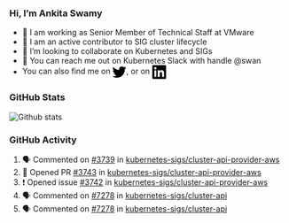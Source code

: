 ### Hi, I’m Ankita Swamy

- 💼 I am working as Senior Member of Technical Staff at VMware
- 👀 I am an active contributor to SIG cluster lifecycle 
- 💞️ I’m looking to collaborate on Kubernetes and SIGs
- 💬 You can reach me out on Kubernetes Slack with handle @swan
- You can also find me on <a href="https://twitter.com/SwamyAnkita" target="blank"><img align="center" src="https://raw.githubusercontent.com/Ankitasw/Ankitasw/master/svg/twitter.svg" alt="Ankitasw" height="25" width="25" color="#1DA1f2" /></a>, or on <a href="https://www.linkedin.com/in/Ankitaswamy/" target="blank"><img align="center" src="https://raw.githubusercontent.com/Ankitasw/Ankitasw/master/svg/linkedin.svg" alt="Ankitasw" height="25" width="25" /></a>

### GitHub Stats
![Github stats](https://github-readme-stats.vercel.app/api?username=Ankitasw&count_private=true&show_icons=true&theme=tokyonight)

### GitHub Activity 
<!--START_SECTION:activity-->
1. 🗣 Commented on [#3739](https://github.com/kubernetes-sigs/cluster-api-provider-aws/issues/3739) in [kubernetes-sigs/cluster-api-provider-aws](https://github.com/kubernetes-sigs/cluster-api-provider-aws)
2. 💪 Opened PR [#3743](https://github.com/kubernetes-sigs/cluster-api-provider-aws/pull/3743) in [kubernetes-sigs/cluster-api-provider-aws](https://github.com/kubernetes-sigs/cluster-api-provider-aws)
3. ❗️ Opened issue [#3742](https://github.com/kubernetes-sigs/cluster-api-provider-aws/issues/3742) in [kubernetes-sigs/cluster-api-provider-aws](https://github.com/kubernetes-sigs/cluster-api-provider-aws)
4. 🗣 Commented on [#7278](https://github.com/kubernetes-sigs/cluster-api/issues/7278) in [kubernetes-sigs/cluster-api](https://github.com/kubernetes-sigs/cluster-api)
5. 🗣 Commented on [#7278](https://github.com/kubernetes-sigs/cluster-api/issues/7278) in [kubernetes-sigs/cluster-api](https://github.com/kubernetes-sigs/cluster-api)
<!--END_SECTION:activity-->
